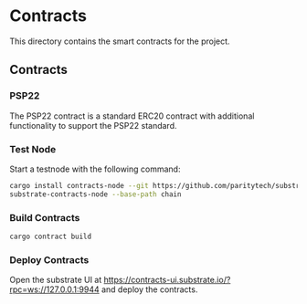 # Contracts

This directory contains the smart contracts for the project.

## Contracts

### PSP22

The PSP22 contract is a standard ERC20 contract with additional functionality to support the PSP22 standard.

### Test Node

Start a testnode with the following command:

```bash
cargo install contracts-node --git https://github.com/paritytech/substrate-contracts-node.git
substrate-contracts-node --base-path chain
```

### Build Contracts

```bash
cargo contract build
```

### Deploy Contracts

Open the substrate UI at https://contracts-ui.substrate.io/?rpc=ws://127.0.0.1:9944 and deploy the contracts.

